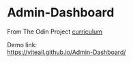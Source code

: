 # Admin-Dashboard  
From The Odin Project <a href="https://www.theodinproject.com/lessons/node-path-intermediate-html-and-css-admin-dashboard">curriculum</a>  

Demo link:  
https://viteail.github.io/Admin-Dashboard/
